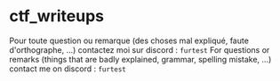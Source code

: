 # ctf_writeups
Pour toute question ou remarque (des choses mal expliqué, faute d'orthographe, ...) contactez moi sur discord : `furtest`
For questions or remarks (things that are badly explained, grammar, spelling mistake, ...) contact me on discord : `furtest`